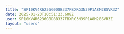 ```yaml
---
title: "SP10KV4R6236G0D8B337FBXRG3N39P1A8M2BSVR3Z"
date: 2025-01-23T10:51:23.608Z
user: SP10KV4R6236G0D8B337FBXRG3N39P1A8M2BSVR3Z
layout: "users"
---
```

    